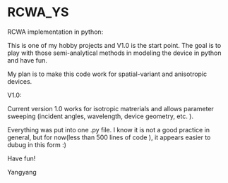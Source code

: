 # RCWA_YS
RCWA implementation in python:

This is one of my hobby projects and V1.0 is the start point. 
The goal is to play with those semi-analytical methods in modeling the device in python and have fun.


My plan is to make this code work for spatial-variant and anisotropic devices.      


V1.0:

Current version 1.0 works for isotropic matrerials and allows parameter sweeping (incident angles, wavelength, device geometry, etc. ).

Everything was put into one .py file. I know it is not a good practice in general, but for now(less than 500 lines of code ), it appears easier to dubug in this form :)


Have fun!

Yangyang




